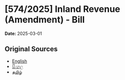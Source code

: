 # [574/2025] Inland Revenue (Amendment) - Bill

**Date:** 2025-03-01

## Original Sources

- [English](https://documents.gov.lk/view/bills/2025/3/574-2025_E.pdf)
- [සිංහල](https://documents.gov.lk/view/bills/2025/3/574-2025_S.pdf)
- [தமிழ்](https://documents.gov.lk/view/bills/2025/3/574-2025_T.pdf)
